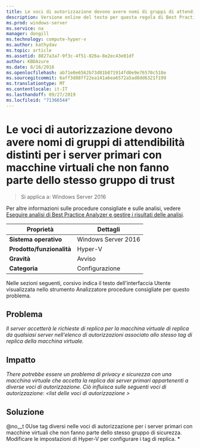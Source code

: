 ```yaml
---
title: Le voci di autorizzazione devono avere nomi di gruppi di attendibilità distinti per i server primari con macchine virtuali che non fanno parte dello stesso gruppo di trust
description: Versione online del testo per questa regola di Best Practices Analyzer.
ms.prod: windows-server
ms.service: na
manager: dongill
ms.technology: compute-hyper-v
ms.author: kathydav
ms.topic: article
ms.assetid: 8827a3a7-9f3c-4f51-826a-8e2ec43e01df
author: KBDAzure
ms.date: 8/16/2016
ms.openlocfilehash: ab71e0e6562b73d81b871914fd0e9e76570c518e
ms.sourcegitcommit: 6aff3d88ff22ea141a6ea6572a5ad8dd6321f199
ms.translationtype: MT
ms.contentlocale: it-IT
ms.lasthandoff: 09/27/2019
ms.locfileid: "71366544"
---
```

# <a name="authorization-entries-should-have-distinct-trust-group-names-for-primary-servers-with-virtual-machines-that-are-not-part-of-the-same-trust-group"></a>Le voci di autorizzazione devono avere nomi di gruppi di attendibilità distinti per i server primari con macchine virtuali che non fanno parte dello stesso gruppo di trust

>Si applica a: Windows Server 2016

Per altre informazioni sulle procedure consigliate e sulle analisi, vedere [Eseguire analisi di Best Practice Analyzer e gestire i risultati delle analisi](https://go.microsoft.com/fwlink/p/?LinkID=223177).  
  
|Proprietà|Dettagli|  
|-|-|  
|**Sistema operativo**|Windows Server 2016|  
|**Prodotto/funzionalità**|Hyper-V|  
|**Gravità**|Avviso|  
|**Categoria**|Configurazione|  
  
Nelle sezioni seguenti, corsivo indica il testo dell'interfaccia Utente visualizzata nello strumento Analizzatore procedure consigliate per questo problema.  
  
## <a name="issue"></a>**Problema**  
*Il server accetterà le richieste di replica per la macchina virtuale di replica da qualsiasi server nell'elenco di autorizzazioni associato allo stesso tag di replica della macchina virtuale.*  
  
## <a name="impact"></a>**Impatto**  
*There potrebbe essere un problema di privacy e sicurezza con una macchina virtuale che accetta la replica dai server primari appartenenti a diverse voci di autorizzazione. Ciò influisca sulle seguenti voci di autorizzazione: \<list delle voci di autorizzazione >*  
  
## <a name="resolution"></a>**Soluzione**  
@no__t 0Use tag diversi nelle voci di autorizzazione per i server primari con macchine virtuali che non fanno parte dello stesso gruppo di sicurezza. Modificare le impostazioni di Hyper-V per configurare i tag di replica. *  
  


